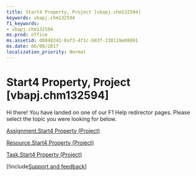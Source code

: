 ```yaml
---
title: Start4 Property, Project [vbapj.chm132594]
keywords: vbapj.chm132594
f1_keywords:
- vbapj.chm132594
ms.prod: office
ms.assetid: d8048241-8af3-4f1c-b83f-238119e08091
ms.date: 06/08/2017
localization_priority: Normal
---
```



# Start4 Property, Project [vbapj.chm132594]

Hi there! You have landed on one of our F1 Help redirector pages. Please select the topic you were looking for below.

[Assignment.Start4 Property (Project)](https://msdn.microsoft.com/library/22750cd1-fa23-1925-1d8e-234c4acf2804%28Office.15%29.aspx)

[Resource.Start4 Property (Project)](https://msdn.microsoft.com/library/3be36f5d-cc31-d3c8-82ae-0857a7a9183a%28Office.15%29.aspx)

[Task.Start4 Property (Project)](https://msdn.microsoft.com/library/b95d7dca-e016-7dcf-8cba-2194785f4b0f%28Office.15%29.aspx)

[!include[Support and feedback](~/includes/feedback-boilerplate.md)]